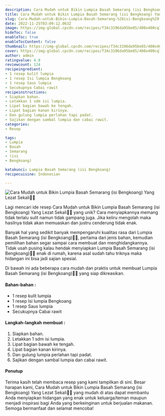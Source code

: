 ```yaml
---
description: Cara Mudah untuk Bikin Lumpia Basah Semarang (isi Bengkoang) Yang Lezat Sekali"
title: Cara Mudah untuk Bikin Lumpia Basah Semarang (isi Bengkoang) Yang Lezat Sekali
slug: Cara-Mudah-untuk-Bikin-Lumpia-Basah-Semarang-%28isi-Bengkoang%29-Yang-Lezat-Sekali
date: 2022-11-25T03:09:12.063Z
image: https://img-global.cpcdn.com/recipes/f34c3196da95be85/400x400cq70/photo.jpg
hideToc: false
enableToc: true
enableTocContent: false
thumbnail: https://img-global.cpcdn.com/recipes/f34c3196da95be85/400x400cq70/photo.jpg
cover: https://img-global.cpcdn.com/recipes/f34c3196da95be85/400x400cq70/photo.jpg
author: admin
ratingvalue: 4.8
reviewcount: 124
recipeingredient:
- 1 resep kulit lumpia
- 1 resep Isi lumpia Bengkoang
- 1 resep Saus lumpia
- Secukupnya Cabai rawit
recipeinstructions:
- Siapkan bahan.
- Letakkan 1 sdm isi lumpia.
- Lipat bagian bawah ke tengah.
- Lipat bagian kanan kirinya.
- Dan gulung lumpia perlahan tapi padat.
- Sajikan dengan sambal lumpia dan cabai rawit.
categories:
- Resep

tags:
- Lumpia
- Basah
- Semarang
- (isi
- Bengkoang)

katakunci: Lumpia Basah Semarang (isi Bengkoang)
recipecuisine: Indonesian

---
```


![Cara Mudah untuk Bikin Lumpia Basah Semarang (isi Bengkoang) Yang Lezat Sekali👩‍🍳](https://img-global.cpcdn.com/recipes/f34c3196da95be85/400x400cq70/photo.jpg)

Lagi mencari ide resep Cara Mudah untuk Bikin Lumpia Basah Semarang (isi Bengkoang) Yang Lezat Sekali👩‍🍳 yang unik? Cara menyiapkannya memang tidak terlalu sulit namun tidak gampang juga. Jika keliru mengolah maka hasilnya tidak akan memuaskan dan justru cenderung tidak enak.

Banyak hal yang sedikit banyak mempengaruhi kualitas rasa dari Lumpia Basah Semarang (isi Bengkoang)👩‍🍳, pertama dari jenis bahan, kemudian pemilihan bahan segar sampai cara membuat dan menghidangkannya. Tidak usah pusing kalau hendak menyiapkan Lumpia Basah Semarang (isi Bengkoang)👩‍🍳 enak di rumah, karena asal sudah tahu triknya maka hidangan ini bisa jadi sajian spesial.

Di bawah ini ada beberapa cara mudah dan praktis untuk membuat Lumpia Basah Semarang (isi Bengkoang)👩‍🍳 yang siap dikreasikan.

<!--inarticleads1-->

#### Bahan-bahan :

- 1 resep kulit lumpia
- 1 resep Isi lumpia Bengkoang
- 1 resep Saus lumpia
- Secukupnya Cabai rawit

<!--inarticleads2-->

#### Langkah-langkah membuat :

1. Siapkan bahan.
1. Letakkan 1 sdm isi lumpia.
1. Lipat bagian bawah ke tengah.
1. Lipat bagian kanan kirinya.
1. Dan gulung lumpia perlahan tapi padat.
1. Sajikan dengan sambal lumpia dan cabai rawit.

#### Penutup

Terima kasih telah membaca resep yang kami tampilkan di sini. Besar harapan kami, Cara Mudah untuk Bikin Lumpia Basah Semarang (isi Bengkoang) Yang Lezat Sekali👩‍🍳 yang mudah di atas dapat membantu Anda menyiapkan hidangan yang enak untuk keluarga/teman maupun menjadi inspirasi bagi Anda yang berkeinginan untuk berjualan makanan. Semoga bermanfaat dan selamat mencoba!